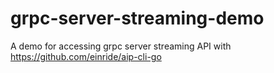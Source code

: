 # grpc-server-streaming-demo
A demo for accessing grpc server streaming API with https://github.com/einride/aip-cli-go

